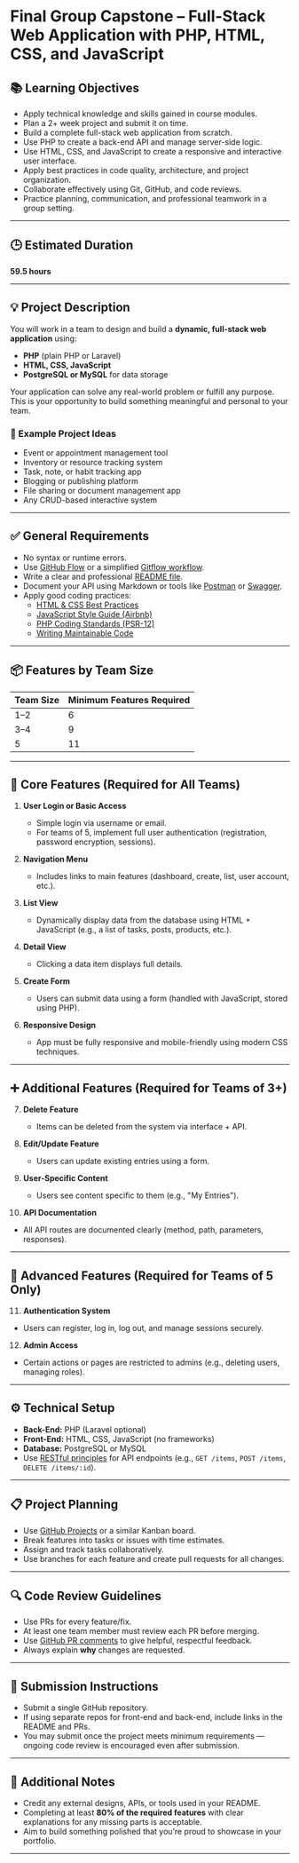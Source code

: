 # Final Group Capstone – Full-Stack Web Application with PHP, HTML, CSS, and JavaScript

## 📚 Learning Objectives

- Apply technical knowledge and skills gained in course modules.
- Plan a 2+ week project and submit it on time.
- Build a complete full-stack web application from scratch.
- Use PHP to create a back-end API and manage server-side logic.
- Use HTML, CSS, and JavaScript to create a responsive and interactive user interface.
- Apply best practices in code quality, architecture, and project organization.
- Collaborate effectively using Git, GitHub, and code reviews.
- Practice planning, communication, and professional teamwork in a group setting.

---

## 🕒 Estimated Duration

**59.5 hours**

---

## 💡 Project Description

You will work in a team to design and build a **dynamic, full-stack web application** using:

- **PHP** (plain PHP or Laravel)
- **HTML, CSS, JavaScript** 
- **PostgreSQL or MySQL** for data storage

Your application can solve any real-world problem or fulfill any purpose. This is your opportunity to build something meaningful and personal to your team.

### 🎯 Example Project Ideas

- Event or appointment management tool  
- Inventory or resource tracking system  
- Task, note, or habit tracking app  
- Blogging or publishing platform  
- File sharing or document management app  
- Any CRUD-based interactive system

---

## ✅ General Requirements

- No syntax or runtime errors.
- Use [GitHub Flow](https://docs.github.com/en/get-started/quickstart/github-flow) or a simplified [Gitflow workflow](https://nvie.com/posts/a-successful-git-branching-model/).
- Write a clear and professional [README file](https://www.makeareadme.com/).
- Document your API using Markdown or tools like [Postman](https://www.postman.com/) or [Swagger](https://swagger.io/).
- Apply good coding practices:
  - [HTML & CSS Best Practices](https://developer.mozilla.org/en-US/docs/Learn/Getting_started_with_the_web/HTML_basics)
  - [JavaScript Style Guide (Airbnb)](https://github.com/airbnb/javascript)
  - [PHP Coding Standards (PSR-12)](https://www.php-fig.org/psr/psr-12/)
  - [Writing Maintainable Code](https://betterprogramming.pub/write-clean-and-maintainable-code-4f96b5fda1a5)

---

## 📦 Features by Team Size

| Team Size | Minimum Features Required |
|-----------|---------------------------|
| 1–2       | 6                         |
| 3–4       | 9                         |
| 5         | 11                        |

---

## 🔧 Core Features (Required for All Teams)

1. **User Login or Basic Access**
   - Simple login via username or email.
   - For teams of 5, implement full user authentication (registration, password encryption, sessions).

2. **Navigation Menu**
   - Includes links to main features (dashboard, create, list, user account, etc.).

3. **List View**
   - Dynamically display data from the database using HTML + JavaScript (e.g., a list of tasks, posts, products, etc.).

4. **Detail View**
   - Clicking a data item displays full details.

5. **Create Form**
   - Users can submit data using a form (handled with JavaScript, stored using PHP).

6. **Responsive Design**
   - App must be fully responsive and mobile-friendly using modern CSS techniques.

---

## ➕ Additional Features (Required for Teams of 3+)

7. **Delete Feature**
   - Items can be deleted from the system via interface + API.

8. **Edit/Update Feature**
   - Users can update existing entries using a form.

9. **User-Specific Content**
   - Users see content specific to them (e.g., "My Entries").

10. **API Documentation**
   - All API routes are documented clearly (method, path, parameters, responses).

---

## 🔐 Advanced Features (Required for Teams of 5 Only)

11. **Authentication System**
   - Users can register, log in, log out, and manage sessions securely.

12. **Admin Access**
   - Certain actions or pages are restricted to admins (e.g., deleting users, managing roles).

---

## ⚙️ Technical Setup

- **Back-End:** PHP (Laravel optional)
- **Front-End:** HTML, CSS, JavaScript (no frameworks)
- **Database:** PostgreSQL or MySQL
- Use [RESTful principles](https://restfulapi.net/) for API endpoints (e.g., `GET /items`, `POST /items`, `DELETE /items/:id`).

---

## 📋 Project Planning

- Use [GitHub Projects](https://docs.github.com/en/issues/planning-and-tracking-with-projects/learning-about-projects/about-projects) or a similar Kanban board.
- Break features into tasks or issues with time estimates.
- Assign and track tasks collaboratively.
- Use branches for each feature and create pull requests for all changes.

---

## 🔍 Code Review Guidelines

- Use PRs for every feature/fix.
- At least one team member must review each PR before merging.
- Use [GitHub PR comments](https://docs.github.com/en/pull-requests) to give helpful, respectful feedback.
- Always explain **why** changes are requested.

---

## 🚀 Submission Instructions

- Submit a single GitHub repository.
- If using separate repos for front-end and back-end, include links in the README and PRs.
- You may submit once the project meets minimum requirements — ongoing code review is encouraged even after submission.

---

## 📌 Additional Notes

- Credit any external designs, APIs, or tools used in your README.
- Completing at least **80% of the required features** with clear explanations for any missing parts is acceptable.
- Aim to build something polished that you’re proud to showcase in your portfolio.

---
